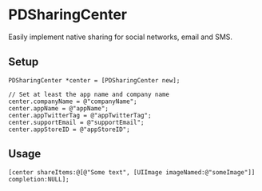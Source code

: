 # PDSharingCenter
Easily implement native sharing for social networks, email and SMS.

## Setup
```objc
PDSharingCenter *center = [PDSharingCenter new];

// Set at least the app name and company name
center.companyName = @"companyName";
center.appName = @"appName";
center.appTwitterTag = @"appTwitterTag";
center.supportEmail = @"supportEmail";
center.appStoreID = @"appStoreID";
```

## Usage
```objc
[center shareItems:@[@"Some text", [UIImage imageNamed:@"someImage"]] completion:NULL];
```
